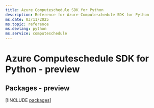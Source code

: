 ```yaml
---
title: Azure Computeschedule SDK for Python
description: Reference for Azure Computeschedule SDK for Python
ms.date: 03/11/2025
ms.topic: reference
ms.devlang: python
ms.service: computeschedule
---
```

# Azure Computeschedule SDK for Python - preview
## Packages - preview
[!INCLUDE [packages](computeschedule-index.md)]